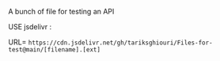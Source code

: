 A bunch of file for testing an API

USE jsdelivr :

URL=  ```https://cdn.jsdelivr.net/gh/tariksghiouri/Files-for-test@main/[filename].[ext]```
